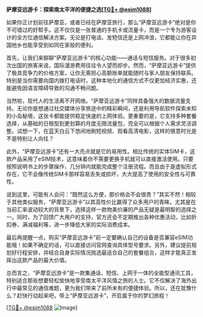 **萨摩亚远游卡：探索南太平洋的便捷之选[[TG💪+ @esim1088](https://t.me/s/esim1088)]**

如果你正计划前往萨摩亚，或者已经在萨摩亚旅行，那么“萨摩亚远游卡”绝对是你不可错过的好帮手。这不仅仅是一张普通的手机卡或流量卡，而是一个专为游客设计的全方位通信解决方案。无论是打电话、发短信还是上网冲浪，它都能让你在异国他乡也能享受到如同在家般的便利。

首先，让我们来聊聊“萨摩亚远游卡”的核心功能——通话与短信服务。对于很多初次出国的旅客来说，国际漫游费用往往令人望而却步。然而，“萨摩亚远游卡”提供了极具竞争力的价格方案，让你无需担心高额账单就能随时与家人朋友保持联系。特别是当你需要向国内拨打电话时，这种本地化的通信方式不仅更加经济实惠，还能避免因语言障碍导致的沟通不畅问题。

当然啦，现代人的生活离不开网络。“萨摩亚远游卡”同样具备强大的数据流量支持。无论你是想通过社交媒体分享旅途中的精彩瞬间，还是利用导航软件探索未知的小岛秘境，这张卡都能提供稳定快速的上网体验。更重要的是，它支持多种套餐选择，从基础的日租型到更划算的月度无限流量包，完全可以根据个人需求灵活调整。试想一下，在蓝天白云下悠闲地刷短视频、观看高清电影，这样的惬意时光是不是特别让人向往？

此外，“萨摩亚远游卡”还有一大亮点就是它的易用性。相比传统的实体SIM卡，这款产品采用了eSIM技术，这意味着你不需要更换手机就可以直接激活使用。只要按照说明书上的步骤操作，几分钟内就能完成整个注册流程。而且由于是虚拟形式存在，它不会像传统SIM卡那样容易丢失或损坏，大大提高了使用的安全性与可靠性。

说到这里，可能有人会问：“既然这么方便，那价格会不会很贵？”其实不然！相较于其他类似服务，“萨摩亚远游卡”以其高性价比赢得了众多用户的青睐。尤其是在当前汇率波动较大的背景下，选择这样一款物美价廉的产品无疑是最明智的选择之一。同时，为了回馈广大用户的支持，官方还会不定期推出各种优惠活动，比如折扣券、满减福利等，进一步降低大家的实际消费成本。

最后再提醒一点，购买“萨摩亚远游卡”前一定要确认自己的设备是否兼容eSIM功能哦！如果不确定的话，可以直接访问官网查询具体型号要求。另外，建议提前规划好行程安排，并结合自身实际情况挑选最适合自己的套餐组合，这样才能真正发挥出这款产品的最大价值。

总而言之，“萨摩亚远游卡”是一款集通话、短信、上网于一体的全能型通讯工具，特别适合那些想要轻松愉快地享受南太平洋风情之旅的人士。它不仅解决了海外出行中最常见的通信难题，更为我们带来了前所未有的便捷体验。所以，还在犹豫什么？赶快行动起来吧，带上“萨摩亚远游卡”，开启属于你的梦幻旅程！

[[TG💪+ @esim1088](https://t.me/s/esim1088) ![Image](https://i.postimg.cc/4NQfJmqS/Snipaste-2025-05-13-00-14-12.png)]